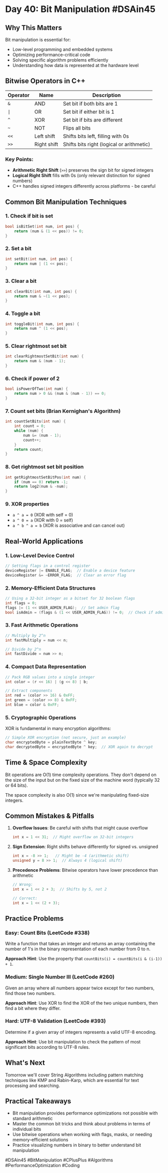 # Day 40: Bit Manipulation #DSAin45

## Why This Matters

Bit manipulation is essential for:

- Low-level programming and embedded systems
- Optimizing performance-critical code
- Solving specific algorithm problems efficiently
- Understanding how data is represented at the hardware level

## Bitwise Operators in C++

| Operator | Name        | Description                               |
| -------- | ----------- | ----------------------------------------- |
| `&`      | AND         | Set bit if both bits are 1                |
| `\|`     | OR          | Set bit if either bit is 1                |
| `^`      | XOR         | Set bit if bits are different             |
| `~`      | NOT         | Flips all bits                            |
| `<<`     | Left shift  | Shifts bits left, filling with 0s         |
| `>>`     | Right shift | Shifts bits right (logical or arithmetic) |

### Key Points:

- **Arithmetic Right Shift** (`>>`) preserves the sign bit for signed integers
- **Logical Right Shift** fills with 0s (only relevant distinction for signed numbers)
- C++ handles signed integers differently across platforms - be careful

## Common Bit Manipulation Techniques

### 1. Check if bit is set

```cpp
bool isBitSet(int num, int pos) {
    return (num & (1 << pos)) != 0;
}
```

### 2. Set a bit

```cpp
int setBit(int num, int pos) {
    return num | (1 << pos);
}
```

### 3. Clear a bit

```cpp
int clearBit(int num, int pos) {
    return num & ~(1 << pos);
}
```

### 4. Toggle a bit

```cpp
int toggleBit(int num, int pos) {
    return num ^ (1 << pos);
}
```

### 5. Clear rightmost set bit

```cpp
int clearRightmostSetBit(int num) {
    return num & (num - 1);
}
```

### 6. Check if power of 2

```cpp
bool isPowerOfTwo(int num) {
    return num > 0 && (num & (num - 1)) == 0;
}
```

### 7. Count set bits (Brian Kernighan's Algorithm)

```cpp
int countSetBits(int num) {
    int count = 0;
    while (num) {
        num &= (num - 1);
        count++;
    }
    return count;
}
```

### 8. Get rightmost set bit position

```cpp
int getRightmostSetBitPos(int num) {
    if (num == 0) return -1;
    return log2(num & -num);
}
```

### 9. XOR properties

- `a ^ a = 0` (XOR with self = 0)
- `a ^ 0 = a` (XOR with 0 = self)
- `a ^ b ^ a = b` (XOR is associative and can cancel out)

## Real-World Applications

### 1. Low-Level Device Control

```cpp
// Setting flags in a control register
deviceRegister |= ENABLE_FLAG;  // Enable a device feature
deviceRegister &= ~ERROR_FLAG;  // Clear an error flag
```

### 2. Memory-Efficient Data Structures

```cpp
// Using a 32-bit integer as a bitset for 32 boolean flags
int flags = 0;
flags |= (1 << USER_ADMIN_FLAG);  // Set admin flag
bool isAdmin = (flags & (1 << USER_ADMIN_FLAG)) != 0;  // Check if admin
```

### 3. Fast Arithmetic Operations

```cpp
// Multiply by 2^n
int fastMultiply = num << n;

// Divide by 2^n
int fastDivide = num >> n;
```

### 4. Compact Data Representation

```cpp
// Pack RGB values into a single integer
int color = (r << 16) | (g << 8) | b;

// Extract components
int red = (color >> 16) & 0xFF;
int green = (color >> 8) & 0xFF;
int blue = color & 0xFF;
```

### 5. Cryptographic Operations

XOR is fundamental in many encryption algorithms:

```cpp
// Simple XOR encryption (not secure, just an example)
char encryptedByte = plainTextByte ^ key;
char decryptedByte = encryptedByte ^ key;  // XOR again to decrypt
```

## Time & Space Complexity

Bit operations are O(1) time complexity operations. They don't depend on the size of the input but on the fixed size of the machine word (typically 32 or 64 bits).

The space complexity is also O(1) since we're manipulating fixed-size integers.

## Common Mistakes & Pitfalls

1. **Overflow Issues**: Be careful with shifts that might cause overflow

   ```cpp
   int x = 1 << 31;  // Might overflow on 32-bit integers
   ```

2. **Sign Extension**: Right shifts behave differently for signed vs. unsigned

   ```cpp
   int x = -8 >> 1;   // Might be -4 (arithmetic shift)
   unsigned y = 8 >> 1;  // Always 4 (logical shift)
   ```

3. **Precedence Problems**: Bitwise operators have lower precedence than arithmetic

   ```cpp
   // Wrong:
   int x = 1 << 2 + 3;  // Shifts by 5, not 2

   // Correct:
   int x = 1 << (2 + 3);
   ```

## Practice Problems

### Easy: Count Bits (LeetCode #338)

Write a function that takes an integer and returns an array containing the number of 1's in the binary representation of each number from 0 to n.

**Approach Hint**: Use the property that `countBits(i) = countBits(i & (i-1)) + 1`.

### Medium: Single Number III (LeetCode #260)

Given an array where all numbers appear twice except for two numbers, find those two numbers.

**Approach Hint**: Use XOR to find the XOR of the two unique numbers, then find a bit where they differ.

### Hard: UTF-8 Validation (LeetCode #393)

Determine if a given array of integers represents a valid UTF-8 encoding.

**Approach Hint**: Use bit manipulation to check the pattern of most significant bits according to UTF-8 rules.

## What's Next

Tomorrow we'll cover String Algorithms including pattern matching techniques like KMP and Rabin-Karp, which are essential for text processing and searching.

## Practical Takeaways

- Bit manipulation provides performance optimizations not possible with standard arithmetic
- Master the common bit tricks and think about problems in terms of individual bits
- Use bitwise operations when working with flags, masks, or needing memory-efficient solutions
- Practice visualizing numbers in binary to better understand bit manipulation

#DSAin45 #BitManipulation #CPlusPlus #Algorithms #PerformanceOptimization #Coding
